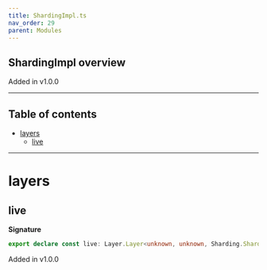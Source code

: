 ```yaml
---
title: ShardingImpl.ts
nav_order: 29
parent: Modules
---
```


## ShardingImpl overview

Added in v1.0.0

---

<h2 class="text-delta">Table of contents</h2>

- [layers](#layers)
  - [live](#live)

---

# layers

## live

**Signature**

```ts
export declare const live: Layer.Layer<unknown, unknown, Sharding.Sharding>
```

Added in v1.0.0
